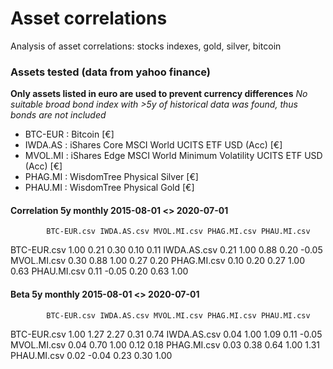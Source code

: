 # Asset correlations
Analysis of asset correlations: stocks indexes, gold, silver, bitcoin

### Assets tested (data from yahoo finance)
**Only assets listed in euro are used to prevent currency differences**
*No suitable broad bond index with >5y of historical data was found, thus bonds are not included*

* BTC-EUR : Bitcoin [€]
* IWDA.AS : iShares Core MSCI World UCITS ETF USD (Acc) [€]
* MVOL.MI : iShares Edge MSCI World Minimum Volatility UCITS ETF USD (Acc) [€]
* PHAG.MI : WisdomTree Physical Silver [€]
* PHAU.MI : WisdomTree Physical Gold [€]

#### Correlation 5y monthly 2015-08-01 <> 2020-07-01
            BTC-EUR.csv IWDA.AS.csv MVOL.MI.csv PHAG.MI.csv PHAU.MI.csv
BTC-EUR.csv        1.00        0.21        0.30        0.10        0.11
IWDA.AS.csv        0.21        1.00        0.88        0.20       -0.05
MVOL.MI.csv        0.30        0.88        1.00        0.27        0.20
PHAG.MI.csv        0.10        0.20        0.27        1.00        0.63
PHAU.MI.csv        0.11       -0.05        0.20        0.63        1.00

#### Beta 5y monthly 2015-08-01 <> 2020-07-01
            BTC-EUR.csv IWDA.AS.csv MVOL.MI.csv PHAG.MI.csv PHAU.MI.csv
BTC-EUR.csv        1.00        1.27        2.27        0.31        0.74
IWDA.AS.csv        0.04        1.00        1.09        0.11       -0.05
MVOL.MI.csv        0.04        0.70        1.00        0.12        0.18
PHAG.MI.csv        0.03        0.38        0.64        1.00        1.31
PHAU.MI.csv        0.02       -0.04        0.23        0.30        1.00
